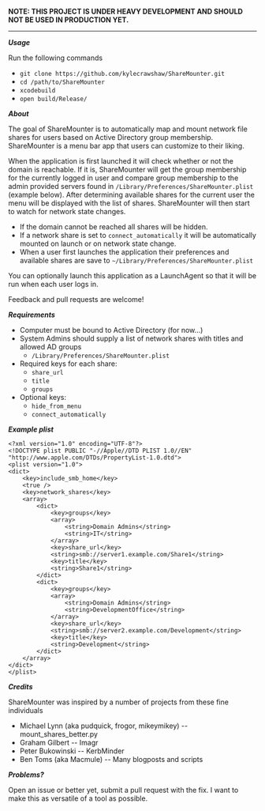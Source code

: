 **NOTE: THIS PROJECT IS UNDER HEAVY DEVELOPMENT AND SHOULD NOT BE USED IN PRODUCTION YET.**

***

***Usage***

Run the following commands
- `git clone https://github.com/kylecrawshaw/ShareMounter.git`
- `cd /path/to/ShareMounter`
- `xcodebuild`
- `open build/Release/`



***About***

The goal of ShareMounter is to automatically map and mount network file shares for users based on Active Directory group membership. ShareMounter is a menu bar app that users can customize to their liking.

When the application is first launched it will check whether or not the domain is reachable. If it is, ShareMounter will get the group membership for the currently logged in user and compare group membership to the admin provided servers found in `/Library/Preferences/ShareMounter.plist` (example below). After determining available shares for the current user the menu will be displayed with the list of shares. ShareMounter will then start to watch for network state changes.

- If the domain cannot be reached all shares will be hidden.
- If a network share is set to `connect_automatically` it will be automatically mounted on launch or on network state change.
- When a user first launches the application their preferences and available shares are save to `~/Library/Preferences/ShareMounter.plist`

You can optionally launch this application as a LaunchAgent so that it will be run when each user logs in.


Feedback and pull requests are welcome!

***Requirements***
- Computer must be bound to Active Directory (for now...)
- System Admins should supply a list of network shares with titles and allowed AD groups
	-	`/Library/Preferences/ShareMounter.plist`
- Required keys for each share:
	- `share_url`
	- `title`
	- `groups`
- Optional keys:
	- `hide_from_menu`
	- `connect_automatically`

***Example plist***
```
<?xml version="1.0" encoding="UTF-8"?>
<!DOCTYPE plist PUBLIC "-//Apple//DTD PLIST 1.0//EN" "http://www.apple.com/DTDs/PropertyList-1.0.dtd">
<plist version="1.0">
<dict>
	<key>include_smb_home</key>
	<true />
	<key>network_shares</key>
	<array>
		<dict>
			<key>groups</key>
			<array>
				<string>Domain Admins</string>
				<string>IT</string>
			</array>
			<key>share_url</key>
			<string>smb://server1.example.com/Share1</string>
			<key>title</key>
			<string>Share1</string>
		</dict>
		<dict>
			<key>groups</key>
			<array>
				<string>Domain Admins</string>
				<string>DevelopmentOffice</string>
			</array>
			<key>share_url</key>
			<string>smb://server2.example.com/Development</string>
			<key>title</key>
			<string>Development</string>
		</dict>
	</array>
</dict>
</plist>
```

***Credits***

ShareMounter was inspired by a number of projects from these fine individuals
- Michael Lynn (aka pudquick, frogor, mikeymikey) -- mount_shares_better.py
- Graham Gilbert -- Imagr
- Peter Bukowinski -- KerbMinder
- Ben Toms (aka Macmule) -- Many blogposts and scripts

***Problems?***

Open an issue or better yet, submit a pull request with the fix. I want to make this as versatile of a tool as possible.
